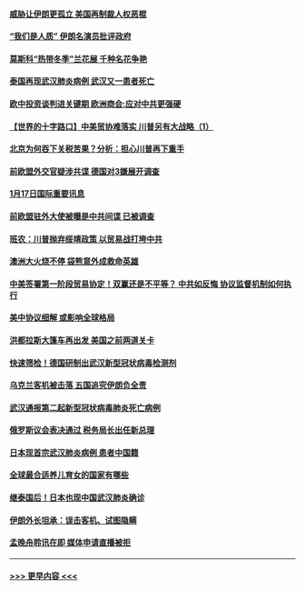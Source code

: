 #### [威胁让伊朗更孤立 美国再制裁人权恶棍](../pages/prog202/a102755094.md?t=01180801) 
#### [“我们是人质” 伊朗名演员批评政府](../pages/prog202/a102755061.md?t=01180801) 
#### [莫斯科“热带冬季”兰花展 千种名花争艳](../pages/prog202/a102754998.md?t=01180801) 
#### [泰国再现武汉肺炎病例 武汉又一患者死亡](../pages/prog202/a102754990.md?t=01180801) 
#### [欧中投资谈判进关键期 欧洲商会:应对中共更强硬](../pages/prog202/a102754953.md?t=01180801) 
#### [【世界的十字路口】中美贸协难落实 川普另有大战略（1）](../pages/prog202/a102754926.md?t=01180801) 
#### [北京为何吞下关税苦果？分析：担心川普再下重手](../pages/prog202/a102754783.md?t=01180801) 
#### [前欧盟外交官疑涉共谍 德国对3嫌展开调查](../pages/prog202/a102754805.md?t=01180801) 
#### [1月17日国际重要讯息](../pages/prog202/a102754803.md?t=01180801) 
#### [前欧盟驻外大使被曝是中共间谍 已被调查](../pages/prog202/a102754719.md?t=01180801) 
#### [班农：川普抛弃绥靖政策 以贸易战打垮中共](../pages/prog202/a102754679.md?t=01180801) 
#### [澳洲大火烧不停 袋熊意外成救命英雄](../pages/prog202/a102754614.md?t=01180801) 
#### [中美签署第一阶段贸易协定！双赢还是不平等？ 中共如反悔 协议监督机制如何执行](../pages/prog202/a102754464.md?t=01180801) 
#### [美中协议细解 或影响全球格局](../pages/prog202/a102754450.md?t=01180801) 
#### [洪都拉斯大篷车再出发 美国之前两道关卡](../pages/prog202/a102754430.md?t=01180801) 
#### [快速筛检！德国研制出武汉新型冠状病毒检测剂](../pages/prog202/a102754330.md?t=01180801) 
#### [乌克兰客机被击落 五国追究伊朗负全责](../pages/prog202/a102754374.md?t=01180801) 
#### [武汉通报第二起新型冠状病毒肺炎死亡病例](../pages/prog202/a102754298.md?t=01180801) 
#### [俄罗斯议会表决通过 税务局长出任新总理](../pages/prog202/a102754288.md?t=01180801) 
#### [日本现首宗武汉肺炎病例 患者中国籍](../pages/prog202/a102754250.md?t=01180801) 
#### [全球最合适养儿育女的国家有哪些](../pages/prog202/a102754198.md?t=01180801) 
#### [继泰国后！日本也现中国武汉肺炎确诊](../pages/prog202/a102754064.md?t=01180801) 
#### [伊朗外长坦承：误击客机、试图隐瞒](../pages/prog202/a102754062.md?t=01180801) 
#### [孟晚舟聆讯在即 媒体申请直播被拒](../pages/prog202/a102754058.md?t=01180801) 

----
#### [ >>> 更早内容 <<< ](../indexes/prog202-earlier.md)
